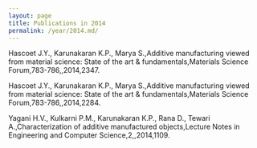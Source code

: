 ```yaml
---
layout: page
title: Publications in 2014
permalink: /year/2014.md/
---
```


Hascoet J.Y., Karunakaran K.P., Marya S.,Additive manufacturing viewed from material science: State of the art & fundamentals,Materials Science Forum,783-786,,2014,2347.

Hascoet J.Y., Karunakaran K.P., Marya S.,Additive manufacturing viewed from material science: State of the art & fundamentals,Materials Science Forum,783-786,,2014,2284.

Yagani H.V., Kulkarni P.M., Karunakaran K.P., Rana D., Tewari A.,Characterization of additive manufactured objects,Lecture Notes in Engineering and Computer Science,2,,2014,1109.